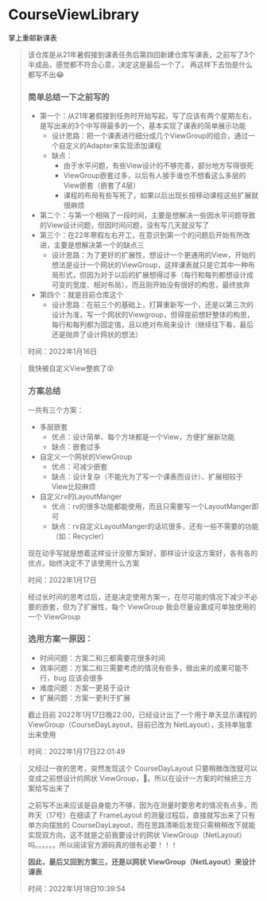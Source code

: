 # CourseViewLibrary
 掌上重邮新课表

> 该仓库是从21年暑假接到课表任务后第四回新建仓库写课表，之前写了3个半成品，感觉都不符合心意，决定这是最后一个了，
> 再这样下去怕是什么都写不出😂
>
> ### 简单总结一下之前写的
>
> - 第一个：从21年暑假接到任务时开始写起，写了应该有两个星期左右，是写出来的3个中写得最多的一个，基本实现了课表的简单展示功能
>   - 设计思路：把一个课表进行细分成几个ViewGroup的组合，通过一个自定义的Adapter来实现添加课程
>   - 缺点：
>     - 由于水平问题，有些View设计的不够完善，部分地方写得很死
>     - ViewGroup嵌套过多，以后有人接手谁也不想看这么多层的View嵌套（嵌套了4层）
>     - 课程的布局有些写死了，如果以后出现长按移动课程这些扩展就很麻烦
> - 第二个：与第一个相隔了一段时间，主要是想解决一些因水平问题导致的View设计问题，但因时间问题，没有写几天就没写了
> - 第三个：在22年寒假左右开工，在意识到第一个的问题后开始有所改进，主要是想解决第一个的缺点三
>   - 设计思路：为了更好的扩展性，想设计一个更通用的View，开始的想法是设计一个网状的ViewGroup，这样课表就只是它其中一种布局形式，但因为对于以后的扩展想得过多（每行和每列都想设计成可变的宽度、相对布局），而且刚开始没有很好的构思，最终放弃
> - 第四个：就是目前仓库这个
>   - 设计思路：在前三个的基础上，打算重新写一个，还是以第三次的设计为准，写一个网状的Viewgroup，但得提前想好整体的构思，每行和每列都为固定值，且以绝对布局来设计（继续往下看，最后还是抛弃了设计网状的想法）
>
> 时间：2022年1月16日



> 我快被自定义View整疯了😵
>
> ### 方案总结
>
> 一共有三个方案：
>
> - 多层嵌套
>   - 优点：设计简单、每个方块都是一个View，方便扩展新功能
>   - 缺点：嵌套过多
> - 自定义一个网状的ViewGroup
>   - 优点：可减少嵌套
>   - 缺点：设计复杂（不能光为了写一个课表而设计）、扩展相较于View比较麻烦
> - 自定义rv的LayoutManger
>   - 优点：rv的很多功能都能使用，而且只需要写一个LayoutManger即可
>   - 缺点：rv自定义LayoutManger的话坑很多，还有一些不需要的功能（如：Recycler）
>
> 现在动手写就是想着这样设计没那方案好，那样设计没这方案好，各有各的优点，始终决定不了该使用什么方案 
>
> 时间：2022年1月17日



> 经过长时间的思考过后，还是决定使用方案一，在尽可能的情况下减少不必要的嵌套，但为了扩展性，每个 ViewGroup 我会尽量设置成可单独使用的一个 ViewGroup
>
> ### 选用方案一原因：
>
> - 时间问题：方案二和三都需要花很多时间
> - 效率问题：方案二和三需要考虑的情况有些多，做出来的成果可能不行，bug 应该会很多
> - 难度问题：方案一更易于设计
> - 扩展问题：方案一更利于扩展
>
> 截止目前 2022年1月17日晚22:00，已经设计出了一个用于单天显示课程的 ViewGroup（CourseDayLayout，目前已改为 NetLayout），支持单独拿出来使用
>
> 时间：2022年1月17日22:01:49



> 又经过一夜的思考，突然发现这个 CourseDayLayout 只要稍微改改就可以变成之前想设计的网状 ViewGroup，🤣。所以在设计一方案的时候把三方案给写出来了
>
> 之前写不出来应该是自身能力不够，因为在测量时要思考的情况有点多，而昨天（17号）在细读了 FrameLayout 的测量过程后，直接就写出来了只有单方向摆放的 CourseDayLayout，而在思路清晰后发现只需稍稍改下就能实现双方向，这不就是之前我要设计的网状 ViewGroup（NetLayout）吗。。。。。。所以阅读官方源码真的很有必要！！！
>
> **因此，最后又回到方案三，还是以网状 ViewGroup（NetLayout）来设计课表**
>
> 时间：2022年1月18日10:39:54

